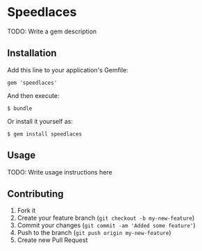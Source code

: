 # Speedlaces

TODO: Write a gem description

## Installation

Add this line to your application's Gemfile:

    gem 'speedlaces'

And then execute:

    $ bundle

Or install it yourself as:

    $ gem install speedlaces

## Usage

TODO: Write usage instructions here

## Contributing

1. Fork it
2. Create your feature branch (`git checkout -b my-new-feature`)
3. Commit your changes (`git commit -am 'Added some feature'`)
4. Push to the branch (`git push origin my-new-feature`)
5. Create new Pull Request
